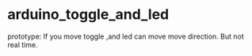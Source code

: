 # arduino_toggle_and_led

prototype:
  If you move toggle ,and led can move move direction.
  But not real time.
